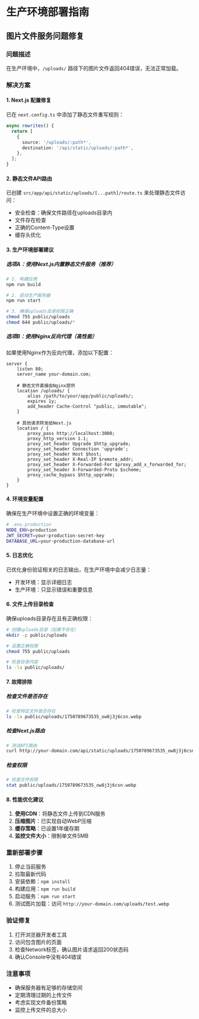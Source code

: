 # 生产环境部署指南

## 图片文件服务问题修复

### 问题描述
在生产环境中，`/uploads/` 路径下的图片文件返回404错误，无法正常加载。

### 解决方案

#### 1. Next.js 配置修复
已在 `next.config.ts` 中添加了静态文件重写规则：

```typescript
async rewrites() {
  return [
    {
      source: '/uploads/:path*',
      destination: '/api/static/uploads/:path*',
    },
  ];
}
```

#### 2. 静态文件API路由
已创建 `src/app/api/static/uploads/[...path]/route.ts` 来处理静态文件访问：

- 安全检查：确保文件路径在uploads目录内
- 文件存在检查
- 正确的Content-Type设置
- 缓存头优化

#### 3. 生产环境部署建议

##### 选项A：使用Next.js内置静态文件服务（推荐）
```bash
# 1. 构建应用
npm run build

# 2. 启动生产服务器
npm run start

# 3. 确保uploads目录权限正确
chmod 755 public/uploads
chmod 644 public/uploads/*
```

##### 选项B：使用Nginx反向代理（高性能）
如果使用Nginx作为反向代理，添加以下配置：

```nginx
server {
    listen 80;
    server_name your-domain.com;

    # 静态文件直接由Nginx提供
    location /uploads/ {
        alias /path/to/your/app/public/uploads/;
        expires 1y;
        add_header Cache-Control "public, immutable";
    }

    # 其他请求转发给Next.js
    location / {
        proxy_pass http://localhost:3000;
        proxy_http_version 1.1;
        proxy_set_header Upgrade $http_upgrade;
        proxy_set_header Connection 'upgrade';
        proxy_set_header Host $host;
        proxy_set_header X-Real-IP $remote_addr;
        proxy_set_header X-Forwarded-For $proxy_add_x_forwarded_for;
        proxy_set_header X-Forwarded-Proto $scheme;
        proxy_cache_bypass $http_upgrade;
    }
}
```

#### 4. 环境变量配置
确保在生产环境中设置正确的环境变量：

```bash
# .env.production
NODE_ENV=production
JWT_SECRET=your-production-secret-key
DATABASE_URL=your-production-database-url
```

#### 5. 日志优化
已优化身份验证相关的日志输出，在生产环境中会减少日志量：

- 开发环境：显示详细日志
- 生产环境：只显示错误和重要信息

#### 6. 文件上传目录检查
确保uploads目录存在且有正确权限：

```bash
# 创建uploads目录（如果不存在）
mkdir -p public/uploads

# 设置正确权限
chmod 755 public/uploads

# 检查目录内容
ls -la public/uploads/
```

#### 7. 故障排除

##### 检查文件是否存在
```bash
# 检查特定文件是否存在
ls -la public/uploads/1750789673535_ow8j3j6csn.webp
```

##### 检查Next.js路由
```bash
# 测试API路由
curl http://your-domain.com/api/static/uploads/1750789673535_ow8j3j6csn.webp
```

##### 检查权限
```bash
# 检查文件权限
stat public/uploads/1750789673535_ow8j3j6csn.webp
```

#### 8. 性能优化建议

1. **使用CDN**：将静态文件上传到CDN服务
2. **压缩图片**：已实现自动WebP压缩
3. **缓存策略**：已设置1年缓存期
4. **监控文件大小**：限制单文件5MB

### 重新部署步骤

1. 停止当前服务
2. 拉取最新代码
3. 安装依赖：`npm install`
4. 构建应用：`npm run build`
5. 启动服务：`npm run start`
6. 测试图片加载：访问 `http://your-domain.com/uploads/test.webp`

### 验证修复

1. 打开浏览器开发者工具
2. 访问包含图片的页面
3. 检查Network标签，确认图片请求返回200状态码
4. 确认Console中没有404错误

### 注意事项

- 确保服务器有足够的存储空间
- 定期清理过期的上传文件
- 考虑实现文件备份策略
- 监控上传文件的总大小 